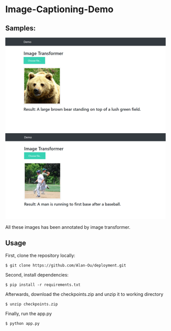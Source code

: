 # Image-Captioning-Demo

## Samples:

<p align="center">
  <img src="img/1.png" />
  <img src="img/2.png" />
</p>

All these images has been annotated by image transformer.

## Usage 
First, clone the repository locally:
```
$ git clone https://github.com/Alan-Ou/deployment.git
```
Second, install dependencies:
```
$ pip install -r requirements.txt
```
Afterwards, download the checkpoints.zip and unzip it to working directory
```
$ unzip checkpoints.zip
```
Finally, run the app.py
```
$ python app.py
```

